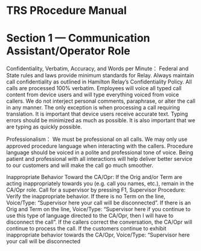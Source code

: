 # TRS PRocedure Manual

# Section 1 — Communication Assistant/Operator Role

Confidentiality, Verbatim, Accuracy, and Words per Minute： Federal and State rules and laws provide minimum standards for Relay. Always maintain call confidentiality as outlined in Hamilton Relay’s Confidentiality Policy. All calls are processed 100% verbatim. Employees will voice all typed call content from device users and will type everything voiced from voice callers. We do not interject personal comments, paraphrase, or alter the call in any manner. The only exception is when processing a call requiring translation. It is important that device users receive accurate text. Typing errors should be minimized as
much as possible. It is also important that we are typing as quickly possible.

Professionalism： We must be professional on all calls. We may only use approved procedure language when interacting with the callers. Procedure language should be voiced in a polite and professional tone of voice. Being patient and professional with all interactions will help deliver better service to our customers and will make the call go much smoother.

Inappropriate Behavior Toward the CA/Opr: If the Orig and/or Term are acting inappropriately towards you (e.g. call you names, etc.),
remain in the CA/Opr role. Call for a supervisor by pressing F1, Supervisor Procedure: Verify the inappropriate behavior. If there is no Term on the line, Voice/Type: “Supervisor here your call will be disconnected”. If there is an Orig and Term on the line, Voice/Type: “Supervisor here if you continue to
use this type of language directed to the CA/Opr, then I will have to disconnect the call”. If the callers correct the conversation, the CA/Opr will continue to process the call. If the customers continue to exhibit inappropriate behavior towards the CA/Opr, Voice/Type: “Supervisor here your call will be disconnected

